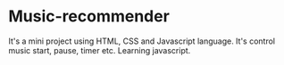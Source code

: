 # Music-recommender
It's a mini project using HTML, CSS and Javascript language. It's control music start, pause, timer etc. Learning javascript.
